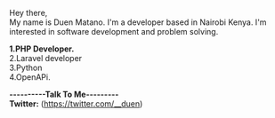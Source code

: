 
Hey there,<br/>
My name is Duen Matano. I'm a developer based in Nairobi Kenya. I'm interested in software development and problem solving.


**1.PHP Developer.**<br/>
2.Laravel developer<br/>
3.Python<br/>
4.OpenAPi.<br/>

**----------Talk To Me---------**<br/>
**Twitter:** (https://twitter.com/__duen)<br/>
